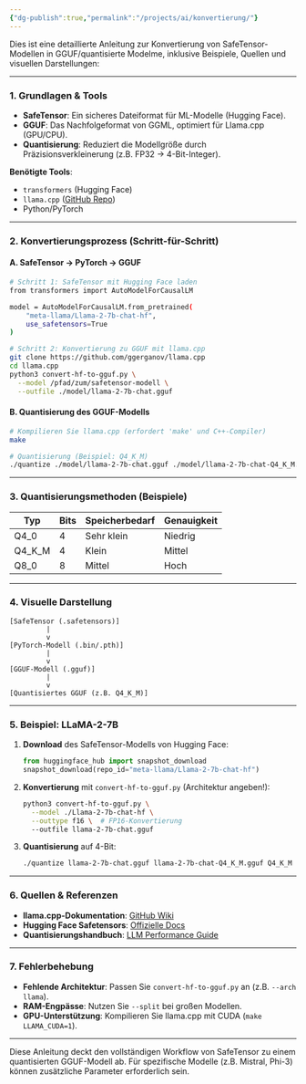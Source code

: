 ```yaml
---
{"dg-publish":true,"permalink":"/projects/ai/konvertierung/"}
---
```


Dies ist eine detaillierte Anleitung zur Konvertierung von SafeTensor-Modellen in GGUF/quantisierte Modelme, inklusive Beispiele, Quellen und visuellen Darstellungen:

---

### **1. Grundlagen & Tools**
- **SafeTensor**: Ein sicheres Dateiformat für ML-Modelle (Hugging Face).
- **GGUF**: Das Nachfolgeformat von GGML, optimiert für Llama.cpp (GPU/CPU).
- **Quantisierung**: Reduziert die Modellgröße durch Präzisionsverkleinerung (z.B. FP32 → 4-Bit-Integer).

**Benötigte Tools**:
- `transformers` (Hugging Face)
- `llama.cpp` ([GitHub Repo](https://github.com/ggerganov/llama.cpp))
- Python/PyTorch

---

### **2. Konvertierungsprozess (Schritt-für-Schritt)**

#### **A. SafeTensor → PyTorch → GGUF**
```bash
# Schritt 1: SafeTensor mit Hugging Face laden
from transformers import AutoModelForCausalLM

model = AutoModelForCausalLM.from_pretrained(
    "meta-llama/Llama-2-7b-chat-hf",
    use_safetensors=True
)

# Schritt 2: Konvertierung zu GGUF mit llama.cpp
git clone https://github.com/ggerganov/llama.cpp
cd llama.cpp
python3 convert-hf-to-gguf.py \
  --model /pfad/zum/safetensor-modell \
  --outfile ./model/llama-2-7b-chat.gguf
```

#### **B. Quantisierung des GGUF-Modells**
```bash
# Kompilieren Sie llama.cpp (erfordert 'make' und C++-Compiler)
make

# Quantisierung (Beispiel: Q4_K_M)
./quantize ./model/llama-2-7b-chat.gguf ./model/llama-2-7b-chat-Q4_K_M.gguf Q4_K_M
```

---

### **3. Quantisierungsmethoden (Beispiele)**
| Typ       | Bits | Speicherbedarf | Genauigkeit |
|-----------|------|----------------|-------------|
| Q4_0      | 4    | Sehr klein     | Niedrig     |
| Q4_K_M    | 4    | Klein          | Mittel      |
| Q8_0      | 8    | Mittel         | Hoch        |

---

### **4. Visuelle Darstellung**
```
[SafeTensor (.safetensors)]
         |
         v
[PyTorch-Modell (.bin/.pth)]
         |
         v
[GGUF-Modell (.gguf)] 
         |
         v
[Quantisiertes GGUF (z.B. Q4_K_M)]
```

---

### **5. Beispiel: LLaMA-2-7B**
1. **Download** des SafeTensor-Modells von Hugging Face:
   ```python
   from huggingface_hub import snapshot_download
   snapshot_download(repo_id="meta-llama/Llama-2-7b-chat-hf")
   ```
2. **Konvertierung** mit `convert-hf-to-gguf.py` (Architektur angeben!):
   ```bash
   python3 convert-hf-to-gguf.py \
     --model ./Llama-2-7b-chat-hf \
     --outtype f16 \  # FP16-Konvertierung
     --outfile llama-2-7b-chat.gguf
   ```
3. **Quantisierung** auf 4-Bit:
   ```bash
   ./quantize llama-2-7b-chat.gguf llama-2-7b-chat-Q4_K_M.gguf Q4_K_M
   ```

---

### **6. Quellen & Referenzen**
- **llama.cpp-Dokumentation**: [GitHub Wiki](https://github.com/ggerganov/llama.cpp/wiki)
- **Hugging Face Safetensors**: [Offizielle Docs](https://huggingface.co/docs/safetensors/index)
- **Quantisierungshandbuch**: [LLM Performance Guide](https://github.com/ggerganov/llama.cpp/discussions/344)

---

### **7. Fehlerbehebung**
- **Fehlende Architektur**: Passen Sie `convert-hf-to-gguf.py` an (z.B. `--arch llama`).
- **RAM-Engpässe**: Nutzen Sie `--split` bei großen Modellen.
- **GPU-Unterstützung**: Kompilieren Sie llama.cpp mit CUDA (`make LLAMA_CUDA=1`).

---

Diese Anleitung deckt den vollständigen Workflow von SafeTensor zu einem quantisierten GGUF-Modell ab. Für spezifische Modelle (z.B. Mistral, Phi-3) können zusätzliche Parameter erforderlich sein.